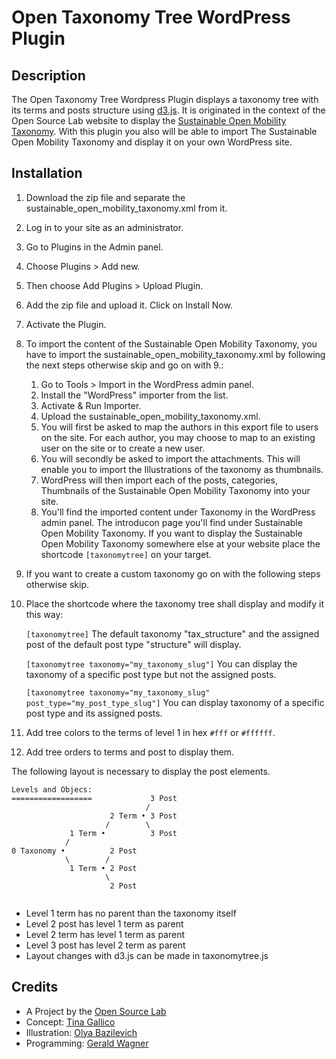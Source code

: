 # Open Taxonomy Tree WordPress Plugin


## Description

The Open Taxonomy Tree Wordpress Plugin displays a taxonomy tree with its terms and posts structure using [d3.js](https://d3js.org/). It is originated in the context of the Open Source Lab website to display the [Sustainable Open Mobility Taxonomy](https://opensourcelab.dfki.de/taxonomy/). With this plugin you also will be able to import The Sustainable Open Mobility Taxonomy and display it on your own WordPress site.  


## Installation

1. Download the zip file and separate the sustainable_open_mobility_taxonomy.xml from it.

2. Log in to your site as an administrator.

3. Go to Plugins in the Admin panel.

4. Choose Plugins > Add new.

5. Then choose Add Plugins > Upload Plugin.

6. Add the zip file and upload it. Click on Install Now.

7. Activate the Plugin.

8. To import the content of the Sustainable Open Mobility Taxonomy, you have to import the sustainable_open_mobility_taxonomy.xml by following the next steps otherwise skip and go on with 9.:

    1. Go to Tools > Import in the WordPress admin panel.
    2. Install the "WordPress" importer from the list.
    3. Activate & Run Importer.
    4. Upload the sustainable_open_mobility_taxonomy.xml.
    5. You will first be asked to map the authors in this export file to users on the site. For each author, you may choose to map to an existing user on the site or to create a new user.
    6. You will secondly be asked to import the attachments. This will enable you to import the Illustrations of the taxonomy as thumbnails.
    7. WordPress will then import each of the posts, categories, Thumbnails of the Sustainable Open Mobility Taxonomy into your site.
    8. You'll find the imported content under Taxonomy in the WordPress admin panel. The introducon page you'll find under Sustainable Open Mobility Taxonomy. If you want to display the Sustainable Open Mobility Taxonomy somewhere else at your website place the shortcode `[taxonomytree]` on your target.

9. If you want to create a custom taxonomy go on with the following steps otherwise skip.

10. Place the shortcode where the taxonomy tree shall display and modify it this way:

    `[taxonomytree]`
    The default taxonomy "tax_structure" and the assigned post of the default post type "structure" will display.

    `[taxonomytree taxonomy="my_taxonomy_slug"]`
    You can display the taxonomy of a specific post type but not the assigned posts.

    `[taxonomytree taxonomy="my_taxonomy_slug" post_type="my_post_type_slug"]`
    You can display taxonomy of a specific post type and its assigned posts.

11. Add tree colors to the terms of level 1 in hex `#fff` or `#ffffff`.

12. Add tree orders to terms and post to display them.

The following layout is necessary to display the post elements.

```
Levels and Objecs:
==================             3 Post
                              /
                      2 Term • 3 Post
                     /        \
             1 Term •          3 Post
            /        
0 Taxonomy •          2 Post
            \        /   
             1 Term • 2 Post
                     \
                      2 Post


```
* Level 1 term has no parent than the taxonomy itself
* Level 2 post has level 1 term as parent
* Level 2 term has level 1 term as parent
* Level 3 post has level 2 term as parent
* Layout changes with d3.js can be made in taxonomytree.js


## Credits

* A Project by the [Open Source Lab](https://opensourcelab.dfki.de/)
* Concept: [Tina Gallico](https://www.tinagallico.com/)
* Illustration: [Olya Bazilevich](http://olyabazilevich.com/)
* Programming: [Gerald Wagner](https://github.com/6erald/)
